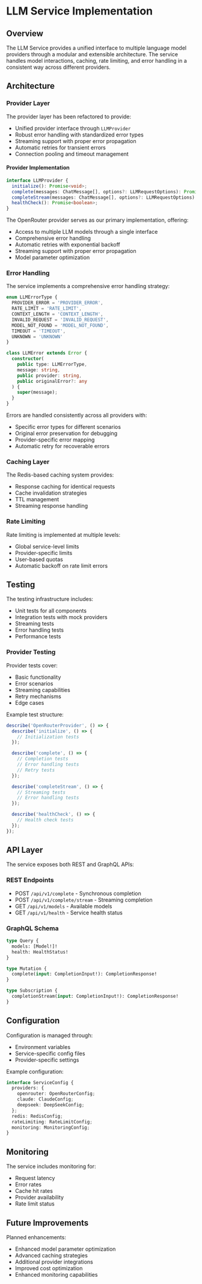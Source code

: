 # LLM Service Implementation

## Overview

The LLM Service provides a unified interface to multiple language model providers through a modular and extensible architecture. The service handles model interactions, caching, rate limiting, and error handling in a consistent way across different providers.

## Architecture

### Provider Layer

The provider layer has been refactored to provide:
- Unified provider interface through `LLMProvider`
- Robust error handling with standardized error types
- Streaming support with proper error propagation
- Automatic retries for transient errors
- Connection pooling and timeout management

#### Provider Implementation

```typescript
interface LLMProvider {
  initialize(): Promise<void>;
  complete(messages: ChatMessage[], options?: LLMRequestOptions): Promise<LLMResponse>;
  completeStream(messages: ChatMessage[], options?: LLMRequestOptions): Promise<AsyncIterableIterator<LLMResponse>>;
  healthCheck(): Promise<boolean>;
}
```

The OpenRouter provider serves as our primary implementation, offering:
- Access to multiple LLM models through a single interface
- Comprehensive error handling
- Automatic retries with exponential backoff
- Streaming support with proper error propagation
- Model parameter optimization

### Error Handling

The service implements a comprehensive error handling strategy:

```typescript
enum LLMErrorType {
  PROVIDER_ERROR = 'PROVIDER_ERROR',
  RATE_LIMIT = 'RATE_LIMIT',
  CONTEXT_LENGTH = 'CONTEXT_LENGTH',
  INVALID_REQUEST = 'INVALID_REQUEST',
  MODEL_NOT_FOUND = 'MODEL_NOT_FOUND',
  TIMEOUT = 'TIMEOUT',
  UNKNOWN = 'UNKNOWN'
}

class LLMError extends Error {
  constructor(
    public type: LLMErrorType,
    message: string,
    public provider: string,
    public originalError?: any
  ) {
    super(message);
  }
}
```

Errors are handled consistently across all providers with:
- Specific error types for different scenarios
- Original error preservation for debugging
- Provider-specific error mapping
- Automatic retry for recoverable errors

### Caching Layer

The Redis-based caching system provides:
- Response caching for identical requests
- Cache invalidation strategies
- TTL management
- Streaming response handling

### Rate Limiting

Rate limiting is implemented at multiple levels:
- Global service-level limits
- Provider-specific limits
- User-based quotas
- Automatic backoff on rate limit errors

## Testing

The testing infrastructure includes:
- Unit tests for all components
- Integration tests with mock providers
- Streaming tests
- Error handling tests
- Performance tests

### Provider Testing

Provider tests cover:
- Basic functionality
- Error scenarios
- Streaming capabilities
- Retry mechanisms
- Edge cases

Example test structure:
```typescript
describe('OpenRouterProvider', () => {
  describe('initialize', () => {
    // Initialization tests
  });

  describe('complete', () => {
    // Completion tests
    // Error handling tests
    // Retry tests
  });

  describe('completeStream', () => {
    // Streaming tests
    // Error handling tests
  });

  describe('healthCheck', () => {
    // Health check tests
  });
});
```

## API Layer

The service exposes both REST and GraphQL APIs:

### REST Endpoints
- POST `/api/v1/complete` - Synchronous completion
- POST `/api/v1/complete/stream` - Streaming completion
- GET `/api/v1/models` - Available models
- GET `/api/v1/health` - Service health status

### GraphQL Schema
```graphql
type Query {
  models: [Model!]!
  health: HealthStatus!
}

type Mutation {
  complete(input: CompletionInput!): CompletionResponse!
}

type Subscription {
  completionStream(input: CompletionInput!): CompletionResponse!
}
```

## Configuration

Configuration is managed through:
- Environment variables
- Service-specific config files
- Provider-specific settings

Example configuration:
```typescript
interface ServiceConfig {
  providers: {
    openrouter: OpenRouterConfig;
    claude: ClaudeConfig;
    deepseek: DeepSeekConfig;
  };
  redis: RedisConfig;
  rateLimiting: RateLimitConfig;
  monitoring: MonitoringConfig;
}
```

## Monitoring

The service includes monitoring for:
- Request latency
- Error rates
- Cache hit rates
- Provider availability
- Rate limit status

## Future Improvements

Planned enhancements:
- Enhanced model parameter optimization
- Advanced caching strategies
- Additional provider integrations
- Improved cost optimization
- Enhanced monitoring capabilities